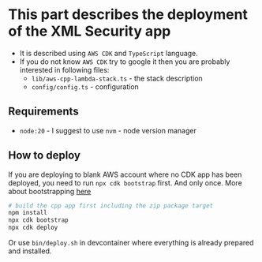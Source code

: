 # This part describes the deployment of the XML Security app

- It is described using `AWS CDK` and `TypeScript` language.
- If you do not know `AWS CDK` try to google it then you are probably interested in following files:
    - `lib/aws-cpp-lambda-stack.ts` - the stack description
    - `config/config.ts` - configuration

## Requirements

- `node:20` - I suggest to use `nvm` - node version manager

## How to deploy

If you are deploying to blank AWS account where no CDK app has been deployed, you need to run `npx cdk bootstrap` first. And
only once. More about bootstrapping [here](https://docs.aws.amazon.com/cdk/v2/guide/bootstrapping.html)

```bash
# build the cpp app first including the zip package target
npm install
npx cdk bootstrap
npx cdk deploy
```

Or use `bin/deploy.sh` in devcontainer where everything is already prepared and installed.
